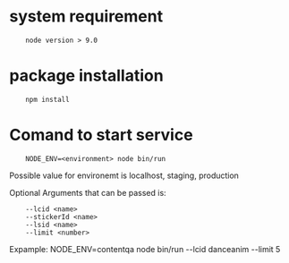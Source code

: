 # system requirement
```
    node version > 9.0 
```
# package installation
```
    npm install
```

# Comand to start service
```
    NODE_ENV=<environment> node bin/run  
```

Possible value for environemt is localhost, staging, production

Optional Arguments that can be passed is: 
```
    --lcid <name>
    --stickerId <name>
    --lsid <name>
    --limit <number>
```

Expample: NODE_ENV=contentqa node bin/run --lcid danceanim --limit 5
